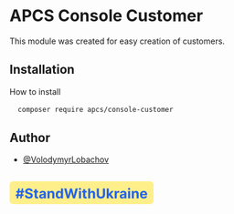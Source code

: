 
# APCS Console Customer

This module was created for easy creation of customers.



## Installation

How to install

```bash
  composer require apcs/console-customer
```
    
## Author

- [@VolodymyrLobachov](https://github.com/VolodymyrLobachov)


## 
![StandWithUkraine](https://raw.githubusercontent.com/vshymanskyy/StandWithUkraine/main/badges/StandWithUkraine.svg)